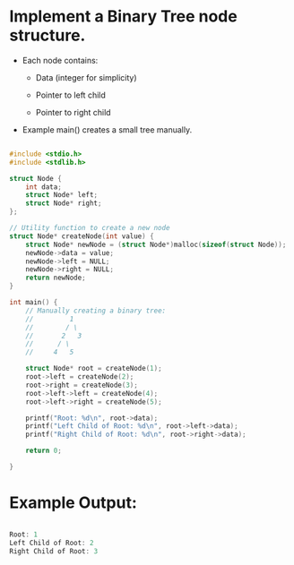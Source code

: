 # Implement a Binary Tree node structure.

- Each node contains:

   * Data (integer for simplicity)

   * Pointer to left child

   * Pointer to right child

- Example main() creates a small tree manually.

```c

#include <stdio.h>
#include <stdlib.h>

struct Node {
    int data;
    struct Node* left;
    struct Node* right;
};

// Utility function to create a new node 
struct Node* createNode(int value) {
    struct Node* newNode = (struct Node*)malloc(sizeof(struct Node));
    newNode->data = value;
    newNode->left = NULL;
    newNode->right = NULL;
    return newNode;
}

int main() {
    // Manually creating a binary tree:
    //         1
    //        / \
    //       2   3
    //      / \
    //     4   5

    struct Node* root = createNode(1);
    root->left = createNode(2);
    root->right = createNode(3);
    root->left->left = createNode(4);
    root->left->right = createNode(5);

    printf("Root: %d\n", root->data);
    printf("Left Child of Root: %d\n", root->left->data);
    printf("Right Child of Root: %d\n", root->right->data);

    return 0;

}

```

# Example Output:

```c

Root: 1
Left Child of Root: 2
Right Child of Root: 3

```
